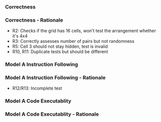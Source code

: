### Correctness

### Correctness - Rationale
- R2: Checks if the grid has 16 cells, won't test the arrangement whether it's 4x4
- R3: Correctly assesses number of pairs but not randomness
- R5: Cell 3 should not stay hidden, test is invalid
- R10, R11: Duplicate tests but should be different

### Model A Instruction Following

### Model A Instruction Following - Rationale
- R12/R13: Incomplete test

### Model A Code Executablity

### Model A Code Executablity - Rationale


